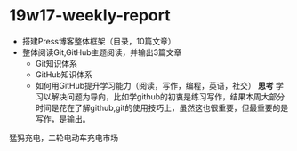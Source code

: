 # 19w17-weekly-report

- 搭建Press博客整体框架（目录，10篇文章）
- 整体阅读Git,GitHub主题阅读，并输出3篇文章
  - Git知识体系
  - GitHub知识体系
  - 如何用GitHub提升学习能力（阅读，写作，编程，英语，社交）
**思考**
学习以解决问题为导向，比如学github的初衷是练习写作，结果本周大部分时间是花在了解github,git的使用技巧上，虽然这也很重要，但最重要的是写作，是输出。

 猛犸充电，二轮电动车充电市场
